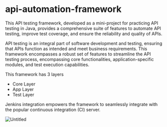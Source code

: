 # api-automation-framework
This API testing framework, developed as a mini-project for practicing API testing in Java, provides a comprehensive suite of features to automate API testing, improve test coverage, and ensure the reliability and quality of APIs.

API testing is an integral part of software development and testing, ensuring that APIs function as intended and meet business requirements. This framework encompasses a robust set of features to streamline the API testing process, encompassing core functionalities, application-specific modules, and test execution capabilities.

This framework has 3 layers 

- Core Layer
- App Layer
- Test Layer

Jenkins integration empowers the framework to seamlessly integrate with the popular continuous integration (CI) server.

![Untitled](https://prod-files-secure.s3.us-west-2.amazonaws.com/fb7b2a5b-40be-4016-992b-2026ecff9e38/131d3c38-0f87-498a-b716-6c74b84c75d2/Untitled.png)

